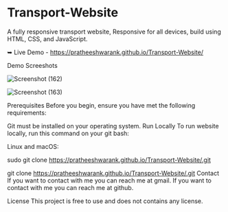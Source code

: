 # Transport-Website

A fully responsive transport website,
Responsive for all devices, build using HTML, CSS, and JavaScript.

➥ Live Demo - https://pratheeshwarank.github.io/Transport-Website/


Demo Screeshots

![Screenshot (162)](https://github.com/Pratheeshwarank/Transport-Website/assets/135298926/c3d77c13-f42c-4b13-89a3-0d5f5783a1c9)


![Screenshot (163)](https://github.com/Pratheeshwarank/Transport-Website/assets/135298926/26af3e78-163b-49c1-9242-90c6985b735e)



Prerequisites
Before you begin, ensure you have met the following requirements:

Git must be installed on your operating system.
Run Locally
To run website locally, run this command on your git bash:

Linux and macOS:

sudo git clone https://pratheeshwarank.github.io/Transport-Website/.git


git clone https://pratheeshwarank.github.io/Transport-Website/.git
Contact
If you want to contact with me you can reach me at gmail. If you want to contact with me you can reach me at github.

License
This project is free to use and does not contains any license.
